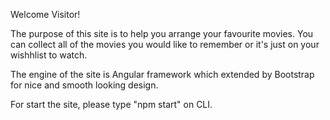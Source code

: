 Welcome Visitor!

The purpose of this site is to help you arrange your favourite movies. You can collect all of the movies you would like to remember or it's just on your wishhlist to watch.

The engine of the site is Angular framework which extended by Bootstrap for nice and smooth looking design.

For start the site, please type "npm start" on CLI.
